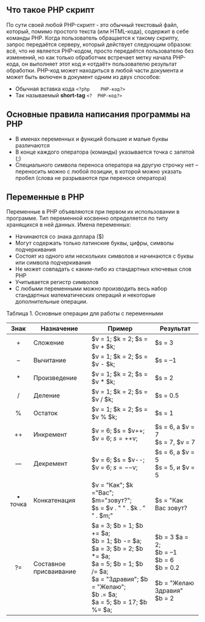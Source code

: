 ## Что такое PHP скрипт

По сути своей любой PHP-скрипт ‑ это обычный текстовый файл, который, помимо простого текста (или HTML-кода), содержит в себе команды PHP. 
Когда пользователь обращается к такому скрипту, запрос передаётся серверу, который действует следующим образом: всё, что не является PHP-кодом, просто передаётся пользователю без изменений, но как только обработчик встречает метку начала PHP-кода, он выполняет этот код и «отдаёт» пользователю результат обработки. 
PHP-код может находиться в любой части документа и может быть включен в документ одним из двух способов:  

- Обычная вставка кода ```<?php    PHP-код?>```  
- Так называемый **short-tag** ```<?  PHP-код?>```

## Основные правила написания программы на РНР

- В именах переменных и функций большие и малые буквы различаются
- В конце каждого оператора (команды) указывается точка с запятой (;)
- Специального символа переноса оператора на другую строчку нет – переносить можно с любой позиции, в которой можно указать пробел (слова не разрываются при переносе оператора)

## Переменные в PHP

Переменные в РНР объявляются при первом их использовании в программе. Тип переменной косвенно определяется по типу хранящихся в ней данных. 
Имена переменных:
- Начинаются со знака доллара ($)
- Могут содержать только латинские буквы, цифры, символы подчеркивания
- Состоят из одного или нескольких символов и начинаются с буквы или символа подчеркивания
- Не может совпадать с каким-либо из стандартных ключевых слов РНР
- Учитывается регистр символов
- С любыми переменными можно производить весь набор стандартных математических операций и некоторые дополнительные операции.

Таблица 1. Основные операции для работы с переменными

|Знак | Назначение | Пример | Результат |
|:-:|---|---|---|
| + | Сложение | $v = 1; $k = 2; $s = $v + $k; | $s = 3
| – | Вычитание | $v = 1; $k = 2; $s = $v - $k; | $s = –1
| * | Произведение  | $v = 1; $k = 2; $s = $v * $k; | $s = 2
| / | Деление  | $v = 1; $k = 2; $s = $v / $k; | $s = 0.5
| % | Остаток  | $v = 1; $k = 2; $s = $v % $k; | $s = 1
| ++ | Инкремент  | $v = 6; $s = $v++; <br/> $v = 6; $s = ++$v; <br/> | $s = 6, а $v = 7<br/> $s = 7, $v = 7<br/> 
| –– | Декремент  | $v = 6; $s = $v--; <br/> $v = 6; $s = --$v; <br/> | $s = 6, а $v = 5<br/> $s = 5, и $v = 5<br/> 
| • точка | Конкатенация | $v = "Как"; $k ="Вас"; $m="зовут?"; <br/> $s = $v . " " . $k . " " . $m;" | <br/> $s = "Как Вас зовут?
| ?= | Составное присваивание | $a = 3; $b = 1; $b += $a; <br/> $b = 1; $b -= $a; <br/> $a = 3; $b = 2; $b *= $a; <br/> $a = 5; $b = 1; $b /= $a; <br/> $a = "Здравия"; $b = "Желаю"; <br/> $b .= $a; <br/> $a = 5; $b = 17; $b %= $a; <br/> | $b = 3 $a = 2;<br/> $b = –1<br/> $b = 6<br/> $b = 0.2<br/> <br/> $b = "Желаю Здравия"<br/> $b = 2<br/> 
